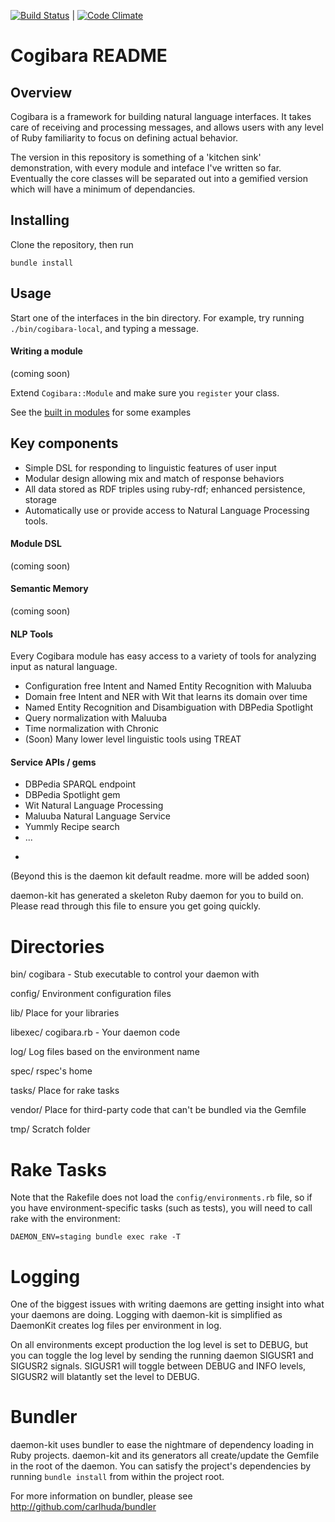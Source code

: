 [![Build Status](https://travis-ci.org/Cogibara/cogibara.png?branch=master)](https://travis-ci.org/Cogibara/cogibara) |
[![Code Climate](https://codeclimate.com/github/Cogibara/cogibara.png)](https://codeclimate.com/github/Cogibara/cogibara)

Cogibara README
================

## Overview

Cogibara is a framework for building natural language interfaces. It takes care of receiving and processing messages, and allows users with any level of Ruby familiarity to focus on defining actual behavior.

The version in this repository is something of a 'kitchen sink' demonstration, with every module and inteface I've written so far. Eventually the core classes will be separated out into a gemified version which will have a minimum of dependancies.

## Installing

Clone the repository, then run

`bundle install`

## Usage

Start one of the interfaces in the bin directory. For example, try running `./bin/cogibara-local`, and typing a message.

#### Writing a module

(coming soon)

Extend `Cogibara::Module` and make sure you `register` your class.

See the [built in modules](https://github.com/Cogibara/cogibara/blob/master/lib/built_in_modules/modules.rb) for some examples

## Key components

  * Simple DSL for responding to linguistic features of user input
  * Modular design allowing mix and match of response behaviors
  * All data stored as RDF triples using ruby-rdf; enhanced persistence, storage
  * Automatically use or provide access to Natural Language Processing tools.

#### Module DSL

(coming soon)

#### Semantic Memory

(coming soon)

#### NLP Tools
  
Every Cogibara module has easy access to a variety of tools for analyzing input as natural language.

  * Configuration free Intent and Named Entity Recognition with Maluuba
  * Domain free Intent and NER with Wit that learns its domain over time
  * Named Entity Recognition and Disambiguation with DBPedia Spotlight
  * Query normalization with Maluuba
  * Time normalization with Chronic
  * (Soon) Many lower level linguistic tools using TREAT


#### Service APIs / gems

  * DBPedia SPARQL endpoint
  * DBPedia Spotlight gem
  * Wit Natural Language Processing
  * Maluuba Natural Language Service
  * Yummly Recipe search
  * ...



-
(Beyond this is the daemon kit default readme. more will be added soon)

daemon-kit has generated a skeleton Ruby daemon for you to build on. Please read
through this file to ensure you get going quickly.

Directories
====

bin/
  cogibara - Stub executable to control your daemon with

config/
  Environment configuration files

lib/
  Place for your libraries

libexec/
  cogibara.rb - Your daemon code

log/
  Log files based on the environment name

spec/
  rspec's home

tasks/
  Place for rake tasks

vendor/
  Place for third-party code that can't be bundled via the Gemfile

tmp/
  Scratch folder

Rake Tasks
==========

Note that the Rakefile does not load the `config/environments.rb` file, so if you have
environment-specific tasks (such as tests), you will need to call rake with the environment:

    DAEMON_ENV=staging bundle exec rake -T

Logging
=======

One of the biggest issues with writing daemons are getting insight into what your
daemons are doing. Logging with daemon-kit is simplified as DaemonKit creates log
files per environment in log.

On all environments except production the log level is set to DEBUG, but you can
toggle the log level by sending the running daemon SIGUSR1 and SIGUSR2 signals.
SIGUSR1 will toggle between DEBUG and INFO levels, SIGUSR2 will blatantly set the
level to DEBUG.

Bundler
=======

daemon-kit uses bundler to ease the nightmare of dependency loading in Ruby
projects. daemon-kit and its generators all create/update the Gemfile in the
root of the daemon. You can satisfy the project's dependencies by running
`bundle install` from within the project root.

For more information on bundler, please see http://github.com/carlhuda/bundler
